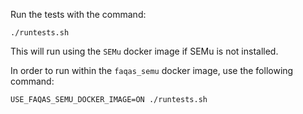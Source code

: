 
Run the tests with the command:
```
./runtests.sh
```

This will run using the `SEMu` docker image if SEMu is not installed.

In order to run within the `faqas_semu` docker image, use the following command:
```
USE_FAQAS_SEMU_DOCKER_IMAGE=ON ./runtests.sh
```

